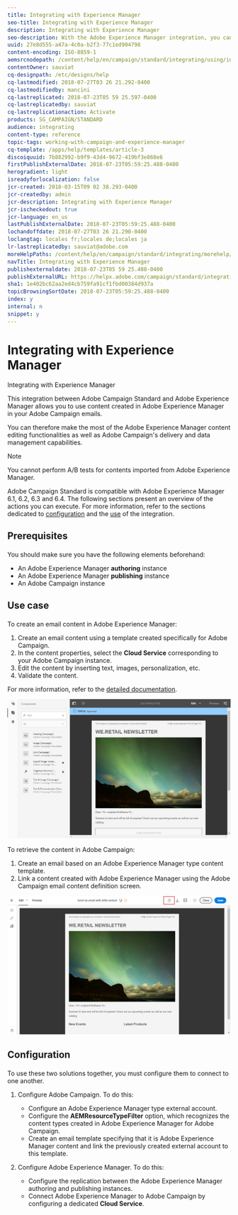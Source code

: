 ```yaml
---
title: Integrating with Experience Manager
seo-title: Integrating with Experience Manager
description: Integrating with Experience Manager
seo-description: With the Adobe Experience Manager integration, you can create content directly in AEM and use it later on in Adobe Campaign.
uuid: 27e8d555-a47a-4c0a-b2f3-77c1ed904798
content-encoding: ISO-8859-1
aemsrcnodepath: /content/help/en/campaign/standard/integrating/using/integrating-with-experience-manager
contentOwner: sauviat
cq-designpath: /etc/designs/help
cq-lastmodified: 2018-07-27T03 26 21.292-0400
cq-lastmodifiedby: mancini
cq-lastreplicated: 2018-07-23T05 59 25.597-0400
cq-lastreplicatedby: sauviat
cq-lastreplicationaction: Activate
products: SG_CAMPAIGN/STANDARD
audience: integrating
content-type: reference
topic-tags: working-with-campaign-and-experience-manager
cq-template: /apps/help/templates/article-3
discoiquuid: 7b882992-b9f9-43d4-9672-419bf3e860e6
firstPublishExternalDate: 2018-07-23T05:59:25.488-0400
herogradient: light
isreadyforlocalization: false
jcr-created: 2018-03-15T09 02 38.293-0400
jcr-createdby: admin
jcr-description: Integrating with Experience Manager
jcr-ischeckedout: true
jcr-language: en_us
lastPublishExternalDate: 2018-07-23T05:59:25.488-0400
lochandoffdate: 2018-07-27T03 26 21.290-0400
loclangtag: locales fr;locales de;locales ja
lr-lastreplicatedby: sauviat@adobe.com
moreHelpPaths: /content/help/en/campaign/standard/integrating/morehelp/working-with-campaign-and-experience-manager;/content/help/en/campaign/standard/integrating/morehelp/working-with-campaign-and-experience-manager
navTitle: Integrating with Experience Manager
publishexternaldate: 2018-07-23T05 59 25.488-0400
publishExternalURL: https://helpx.adobe.com/campaign/standard/integrating/using/integrating-with-experience-manager.html
sha1: 1e402bc62aa2ed4cb759fa91cf1fbd00384d937a
topicBrowsingSortDate: 2018-07-23T05:59:25.488-0400
index: y
internal: n
snippet: y
---
```


# Integrating with Experience Manager

Integrating with Experience Manager

This integration between Adobe Campaign Standard and Adobe Experience Manager allows you to use content created in Adobe Experience Manager in your Adobe Campaign emails.

You can therefore make the most of the Adobe Experience Manager content editing functionalities as well as Adobe Campaign's delivery and data management capabilities.

>[!NOTE]
>
>You cannot perform A/B tests for contents imported from Adobe Experience Manager.

Adobe Campaign Standard is compatible with Adobe Experience Manager 6.1, 6.2, 6.3 and 6.4. The following sections present an overview of the actions you can execute. For more information, refer to the sections dedicated to [configuration](https://helpx.adobe.com/experience-manager/6-4/sites/administering/using/campaignstandard.html) and the [use](https://helpx.adobe.com/experience-manager/6-4/sites/authoring/using/campaign.html) of the integration.

## <p>Prerequisites</p>

You should make sure you have the following elements beforehand:

* An Adobe Experience Manager **authoring** instance
* An Adobe Experience Manager **publishing** instance
* An Adobe Campaign instance

## <p>Use case</p>

To create an email content in Adobe Experience Manager:

1. Create an email content using a template created specifically for Adobe Campaign.
1. In the content properties, select the **Cloud Service** corresponding to your Adobe Campaign instance.
1. Edit the content by inserting text, images, personalization, etc.
1. Validate the content.

For more information, refer to the [detailed documentation](https://docs.adobe.com/docs/en/aem/6-2/author/personalization/adobe-campaign/campaign.html).

![](assets/aem_content.png)

To retrieve the content in Adobe Campaign:

1. Create an email based on an Adobe Experience Manager type content template.
1. Link a content created with Adobe Experience Manager using the Adobe Campaign email content definition screen.

![](assets/aem_linked_content.png)

## <p>Configuration</p>

To use these two solutions together, you must configure them to connect to one another.

1. Configure Adobe Campaign. To do this:

    * Configure an Adobe Experience Manager type external account.
    * Configure the **AEMResourceTypeFilter** option, which recognizes the content types created in Adobe Experience Manager for Adobe Campaign.
    * Create an email template specifying that it is Adobe Experience Manager content and link the previously created external account to this template.

1. Configure Adobe Experience Manager. To do this:

    * Configure the replication between the Adobe Experience Manager authoring and publishing instances.
    * Connect Adobe Experience Manager to Adobe Campaign by configuring a dedicated **Cloud Service**.

